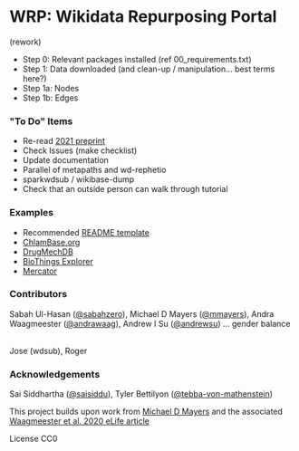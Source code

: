 # WRP: Wikidata Repurposing Portal

(rework)
* Step 0: Relevant packages installed (ref 00_requirements.txt)
* Step 1: Data downloaded (and clean-up / manipulation... best terms here?)
* Step 1a: Nodes
* Step 1b: Edges 

### "To Do" Items
- Re-read [2021 preprint](https://www.biorxiv.org/content/10.1101/2021.04.15.440028v1.abstract)
- Check Issues (make checklist)
- Update documentation
- Parallel of metapaths and wd-rephetio
- sparkwdsub / wikibase-dump 
- Check that an outside person can walk through tutorial

### Examples
- Recommended [README template](https://docs.google.com/document/d/1aWWx3Re3_KehicdhR6gPrcJ-EwSmHWydkV1PqyJg984/edit?usp=sharing)
- [ChlamBase.org](https://github.com/sabahzero/WikiGenomesBase)
- [DrugMechDB](https://github.com/SuLab/DrugMechDB)
- [BioThings Explorer](https://github.com/biothings/biothings_explorer) 
- [Mercator](https://github.com/SuLab/mercator_shiny)

### Contributors
Sabah Ul-Hasan ([@sabahzero](https://github.com/sabahzero)), Michael D Mayers ([@mmayers](https://github.com/mmayers12)), Andra Waagmeester ([@andrawaag](https://github.com/andrawaag)), Andrew I Su ([@andrewsu](https://github.com/andrewsu)) ... gender balance <br><br>

Jose (wdsub), Roger

### Acknowledgements 
Sai Siddhartha ([@saisiddu](https://github.com/saisiddu)), Tyler Bettilyon ([@tebba-von-mathenstein](https://github.com/tebba-von-mathenstein))

This project builds upon work from [Michael D Mayers](https://github.com/mmayers12/metapaths) and the associated [Waagmeester et al. 2020 eLife article](https://elifesciences.org/articles/52614) <br>

License CC0
